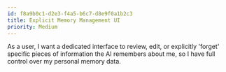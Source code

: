 ```yaml
---
id: f8a9b0c1-d2e3-f4a5-b6c7-d8e9f0a1b2c3
title: Explicit Memory Management UI
priority: Medium
---
```

As a user, I want a dedicated interface to review, edit, or explicitly 'forget' specific pieces of information the AI remembers about me, so I have full control over my personal memory data.